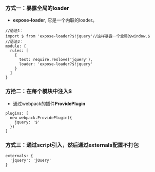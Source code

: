 ### 方式一：暴露全局的loader
- **expose-loader**, 它是一个内联的loader。
```
//语法1：
import $ from 'expose-loader?$!jquery'//这样暴露一个全局的window.$
//语法2：
module: {
  rules: [
    {
      test: require.reslove('jquery'),
      loader: 'expose-loader?$!jquery'
    }
  ]
}
```

### 方拾二：在每个模块中注入$
- 通过webpack的插件**ProvidePlugin**
```
plugins: [
  new webpack.ProvidePlugin({
    jquery: '$'
  })
]
```

### 方式三：通过script引入，然后通过externals配置不打包
```
externals: {
  'jquery': 'jQuery'
}
```